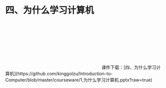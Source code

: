 # 四、为什么学习计算机

<iframe  style="width: 100%; height: 700px;"  src=https://www.pptplus.cn/index.php?g=Site&m=Genericcode&a=detail&id=4571 frameborder=0 allowfullscreen></iframe>
课件下载：[四、为什么学习计算机](https://github.com/kinggolzu/Introduction-to-Computer/blob/master/courseware/1.为什么学习计算机.pptx?raw=true)  
